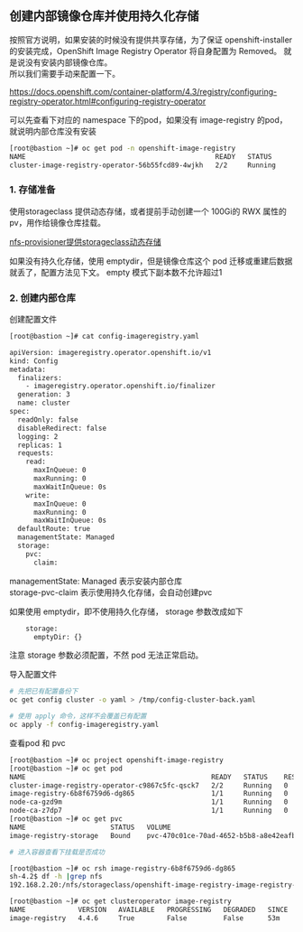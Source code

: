 ## 创建内部镜像仓库并使用持久化存储
按照官方说明，如果安装的时候没有提供共享存储，为了保证 openshift-installer 的安装完成，OpenShift Image Registry Operator 将自身配置为 Removed。 就是说没有安装内部镜像仓库。  
所以我们需要手动来配置一下。  

https://docs.openshift.com/container-platform/4.3/registry/configuring-registry-operator.html#configuring-registry-operator

可以先查看下对应的 namespace 下的pod，如果没有 image-registry 的pod， 就说明内部仓库没有安装  

```bash
[root@bastion ~]# oc get pod -n openshift-image-registry
NAME                                               READY   STATUS        RESTARTS   AGE
cluster-image-registry-operator-56b55fcd89-4wjkh   2/2     Running       0          4d1h
```

### 1. 存储准备
使用storageclass 提供动态存储，或者提前手动创建一个 100Gi的 RWX 属性的pv，用作给镜像仓库挂载。

[nfs-provisioner提供storageclass动态存储](../存储管理/nfs-provisioner提供storageclass动态存储.md)

如果没有持久化存储，使用 emptydir，但是镜像仓库这个 pod 迁移或重建后数据就丢了，配置方法见下文。 empty 模式下副本数不允许超过1

### 2. 创建内部仓库
创建配置文件  
```bash
[root@bastion ~]# cat config-imageregistry.yaml

apiVersion: imageregistry.operator.openshift.io/v1
kind: Config
metadata:
  finalizers:
    - imageregistry.operator.openshift.io/finalizer
  generation: 3
  name: cluster
spec:
  readOnly: false
  disableRedirect: false
  logging: 2
  replicas: 1
  requests:
    read:
      maxInQueue: 0
      maxRunning: 0
      maxWaitInQueue: 0s
    write:
      maxInQueue: 0
      maxRunning: 0
      maxWaitInQueue: 0s
  defaultRoute: true
  managementState: Managed
  storage:
    pvc:
      claim:
```
managementState: Managed  表示安装内部仓库  
storage-pvc-claim 表示使用持久化存储，会自动创建pvc  

如果使用 emptydir，即不使用持久化存储， storage 参数改成如下
```bash
    storage:
      emptyDir: {}
```

注意 storage 参数必须配置，不然 pod 无法正常启动。


导入配置文件
```bash
# 先把已有配置备份下
oc get config cluster -o yaml > /tmp/config-cluster-back.yaml

# 使用 apply 命令，这样不会覆盖已有配置
oc apply -f config-imageregistry.yaml
```

查看pod 和 pvc

```bash
[root@bastion ~]# oc project openshift-image-registry
[root@bastion ~]# oc get pod
NAME                                              READY   STATUS    RESTARTS   AGE
cluster-image-registry-operator-c9867c5fc-qsck7   2/2     Running   0          6d
image-registry-6b8f6759d6-dg865                   1/1     Running   0          40s
node-ca-gzd9m                                     1/1     Running   0          15h
node-ca-z7dp7                                     1/1     Running   0          15h
[root@bastion ~]# oc get pvc
NAME                     STATUS   VOLUME                                     CAPACITY   ACCESS MODES   STORAGECLASS          AGE
image-registry-storage   Bound    pvc-470c01ce-70ad-4652-b5b8-a8e42eafb33c   100Gi      RWX            managed-nfs-storage   43s

# 进入容器查看下挂载是否成功  

[root@bastion ~]# oc rsh image-registry-6b8f6759d6-dg865
sh-4.2$ df -h |grep nfs
192.168.2.20:/nfs/storageclass/openshift-image-registry-image-registry-storage-pvc-470c01ce-70ad-4652-b5b8-a8e42eafb33c  291G  4.8G  287G   2% /registry

[root@bastion ~]# oc get clusteroperator image-registry
NAME             VERSION   AVAILABLE   PROGRESSING   DEGRADED   SINCE
image-registry   4.4.6     True        False         False      53m
```
